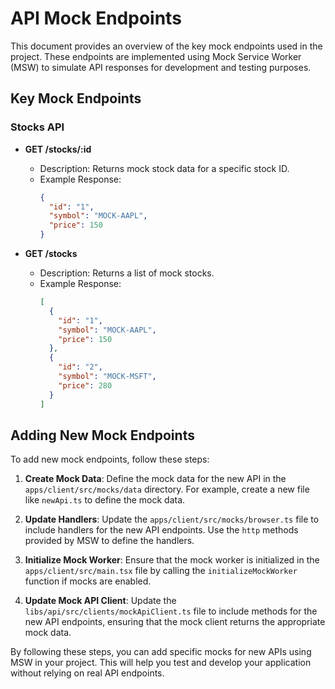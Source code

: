# API Mock Endpoints

This document provides an overview of the key mock endpoints used in the project. These endpoints are implemented using Mock Service Worker (MSW) to simulate API responses for development and testing purposes.

## Key Mock Endpoints

### Stocks API

- **GET /stocks/:id**
  - Description: Returns mock stock data for a specific stock ID.
  - Example Response:
    ```json
    {
      "id": "1",
      "symbol": "MOCK-AAPL",
      "price": 150
    }
    ```

- **GET /stocks**
  - Description: Returns a list of mock stocks.
  - Example Response:
    ```json
    [
      {
        "id": "1",
        "symbol": "MOCK-AAPL",
        "price": 150
      },
      {
        "id": "2",
        "symbol": "MOCK-MSFT",
        "price": 280
      }
    ]
    ```

## Adding New Mock Endpoints

To add new mock endpoints, follow these steps:

1. **Create Mock Data**: Define the mock data for the new API in the `apps/client/src/mocks/data` directory. For example, create a new file like `newApi.ts` to define the mock data.

2. **Update Handlers**: Update the `apps/client/src/mocks/browser.ts` file to include handlers for the new API endpoints. Use the `http` methods provided by MSW to define the handlers.

3. **Initialize Mock Worker**: Ensure that the mock worker is initialized in the `apps/client/src/main.tsx` file by calling the `initializeMockWorker` function if mocks are enabled.

4. **Update Mock API Client**: Update the `libs/api/src/clients/mockApiClient.ts` file to include methods for the new API endpoints, ensuring that the mock client returns the appropriate mock data.

By following these steps, you can add specific mocks for new APIs using MSW in your project. This will help you test and develop your application without relying on real API endpoints.
